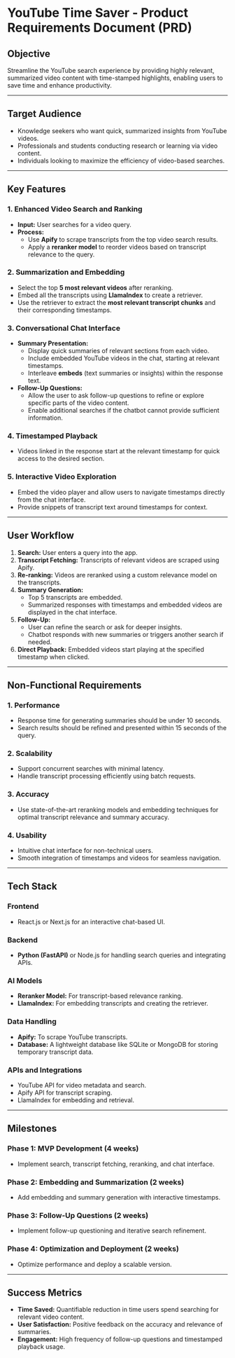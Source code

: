 # YouTube Time Saver - Product Requirements Document (PRD)

## Objective
Streamline the YouTube search experience by providing highly relevant, summarized video content with time-stamped highlights, enabling users to save time and enhance productivity.

---

## Target Audience
- Knowledge seekers who want quick, summarized insights from YouTube videos.  
- Professionals and students conducting research or learning via video content.  
- Individuals looking to maximize the efficiency of video-based searches.

---

## Key Features

### 1. Enhanced Video Search and Ranking
- **Input:** User searches for a video query.  
- **Process:**
  - Use **Apify** to scrape transcripts from the top video search results.  
  - Apply a **reranker model** to reorder videos based on transcript relevance to the query.

### 2. Summarization and Embedding
- Select the top **5 most relevant videos** after reranking.  
- Embed all the transcripts using **LlamaIndex** to create a retriever.  
- Use the retriever to extract the **most relevant transcript chunks** and their corresponding timestamps.

### 3. Conversational Chat Interface
- **Summary Presentation:**
  - Display quick summaries of relevant sections from each video.  
  - Include embedded YouTube videos in the chat, starting at relevant timestamps.  
  - Interleave **embeds** (text summaries or insights) within the response text.
- **Follow-Up Questions:**
  - Allow the user to ask follow-up questions to refine or explore specific parts of the video content.  
  - Enable additional searches if the chatbot cannot provide sufficient information.

### 4. Timestamped Playback
- Videos linked in the response start at the relevant timestamp for quick access to the desired section.

### 5. Interactive Video Exploration
- Embed the video player and allow users to navigate timestamps directly from the chat interface.  
- Provide snippets of transcript text around timestamps for context.

---

## User Workflow

1. **Search:** User enters a query into the app.  
2. **Transcript Fetching:** Transcripts of relevant videos are scraped using Apify.  
3. **Re-ranking:** Videos are reranked using a custom relevance model on the transcripts.  
4. **Summary Generation:**
   - Top 5 transcripts are embedded.
   - Summarized responses with timestamps and embedded videos are displayed in the chat interface.  
5. **Follow-Up:**
   - User can refine the search or ask for deeper insights.  
   - Chatbot responds with new summaries or triggers another search if needed.  
6. **Direct Playback:** Embedded videos start playing at the specified timestamp when clicked.

---

## Non-Functional Requirements

### 1. Performance
- Response time for generating summaries should be under 10 seconds.  
- Search results should be refined and presented within 15 seconds of the query.

### 2. Scalability
- Support concurrent searches with minimal latency.  
- Handle transcript processing efficiently using batch requests.

### 3. Accuracy
- Use state-of-the-art reranking models and embedding techniques for optimal transcript relevance and summary accuracy.

### 4. Usability
- Intuitive chat interface for non-technical users.  
- Smooth integration of timestamps and videos for seamless navigation.

---

## Tech Stack

### Frontend
- React.js or Next.js for an interactive chat-based UI.

### Backend
- **Python (FastAPI)** or Node.js for handling search queries and integrating APIs.

### AI Models
- **Reranker Model:** For transcript-based relevance ranking.  
- **LlamaIndex:** For embedding transcripts and creating the retriever.

### Data Handling
- **Apify:** To scrape YouTube transcripts.  
- **Database:** A lightweight database like SQLite or MongoDB for storing temporary transcript data.

### APIs and Integrations
- YouTube API for video metadata and search.  
- Apify API for transcript scraping.  
- LlamaIndex for embedding and retrieval.

---

## Milestones

### Phase 1: MVP Development (4 weeks)
- Implement search, transcript fetching, reranking, and chat interface.

### Phase 2: Embedding and Summarization (2 weeks)
- Add embedding and summary generation with interactive timestamps.

### Phase 3: Follow-Up Questions (2 weeks)
- Implement follow-up questioning and iterative search refinement.

### Phase 4: Optimization and Deployment (2 weeks)
- Optimize performance and deploy a scalable version.

---

## Success Metrics

- **Time Saved:** Quantifiable reduction in time users spend searching for relevant video content.  
- **User Satisfaction:** Positive feedback on the accuracy and relevance of summaries.  
- **Engagement:** High frequency of follow-up questions and timestamped playback usage.
